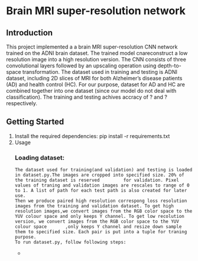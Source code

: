 # Brain MRI super-resolution network 
## Introduction
This project implemented a a brain MRI super-resolution CNN network trained on the ADNI brain dataset. The trained model cnareconstruct a low resolution image into a high resolution version. The CNN consists of  three convolutional layers followed by an upscaling operation using depth-to-space transformation. The dataset used in training and testing is ADNI dataset, including 2D slices of MRI for both Alzheimer’s disease patients (AD) and health control (HC). For our purpose, dataset for AD and HC are combined together into one dataset (since our model do not deal with classification). The training and testing achives accracy of ? and ? respectively.
## Getting Started
1. Install the required dependencies: pip install -r requirements.txt
2. Usage
     ### Loading dataset:
       The dataset used for training(and validation) and testing is loaded in dataset.py.The images are cropped into specified size. 20% of the training dataset is reserved         for validation. Pixel values of traning and validation images are rescales to range of 0 to 1. A list of path for each test path is also created for later use.        
       Then we produce paired high resolution correspong loss resolution images from the training and validation dataset. To get high resolution images,we convert images from the RGB color space to the YUV colour space and only keeps Y channel. To get low recolution version, we convert images from the RGB color space to the YUV colour space       ,only keeps Y channel and resize down sample them to specified size. Each pair is put into a tuple for traning purpose.
       To run dataset.py, follow following steps:
     - 
   
     
    
